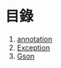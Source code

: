# 目錄
1. [annotation](/java/annotation/ReadMe.md "annotation")
2. [Exception](/java/Exception/ReadMe.md "exception")
3. [Gson](/java/Gson/ReadMe.md "Gson")